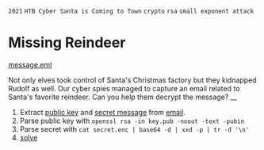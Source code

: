 `2021` `HTB Cyber Santa is Coming to Town` `crypto` `rsa` `small exponent attack`

# Missing Reindeer
[message.eml](./message.eml)

Not only elves took control of Santa's Christmas factory but they kidnapped Rudolf as well.
Our cyber spies managed to capture an email related to Santa's favorite reindeer. Can you
help them decrypt the message?
__

1. Extract [public key](./key.pub) and [secret message](./secret.enc) from [email](./message.eml).
2. Parse public key with `openssl rsa -in key.pub -noout -text -pubin`
3. Parse secret with `cat secret.enc | base64 -d | xxd -p | tr -d '\n'`
4. [solve](./solve.py)
